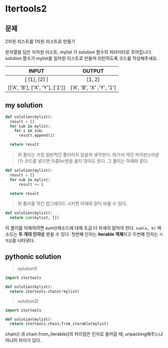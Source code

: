 # Itertools2

## 문제

2차원 리스트를 1차원 리스트로 만들기

문자열을 담은 이차원 리스트, mylist 가 solution 함수의 파라미터로 주어집니다. solution 함수가 mylist를 일차원 리스트로 만들어 리턴하도록 코드를 작성해주세요.

|              INPUT              |          OUTPUT           |
| :-----------------------------: | :-----------------------: |
|          [ [1], [2] ]           |          [1, 2]           |
| [['A', 'B'], ['X', 'Y'], ['1']] | ['A', 'B', 'X' ,'Y', '1'] |

## my solution

```python
def solution(mylist):
  result = []
  for sub in mylist:
    for i in sub:
      result.append(i)

  return result
```

> 위 풀이는 가장 일반적인 풀이이지 않을까 생각한다. 여기서 약간 파이썬스러운(?) 코드를 넣으면 이중for문을 돌지 않아도 된다. 그 풀이는 아래와 같다.

```python
def solution(mylist):
  result = []
  for sub in mylist:
      result += i

  return result
```

> 위 풀이를 약간 업그레이드 시키면 아래와 같이 바꿀 수 있다.

```python
def solution(mylist):
  return sum(mylist, [])
```

이 풀이를 이해하려면 sum()메소드에 대해 조금 더 자세히 알아야 한다. `sum(a, b)` 메소드는 **두 개의 인자**를 받을 수 있다. 첫번째 인자는 **iterable 객체**이고 두번째 인자는 `시작값`을 나타낸다.

## pythonic solution

> solution1)

```python
import itertools

def solution(mylist):
  return itertools.chain(*mylist)

```

> solution2)

```python
import itertools

def solution(mylist):
  return itertools.chain.from_iterable(mylist)

```

chain() 과 chain.from_iterable()의 차이점은 인자로 들어갈 때, unpacking해주느냐 마냐의 차이가 있다.
